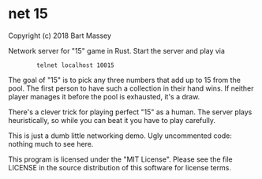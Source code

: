 # net 15
Copyright (c) 2018 Bart Massey

Network server for "15" game in Rust. Start the server and play via

            telnet localhost 10015

The goal of "15" is to pick any three numbers that add up to
15 from the pool. The first person to have such a collection
in their hand wins. If neither player manages it before the
pool is exhausted, it's a draw.

There's a clever trick for playing perfect "15" as a
human. The server plays heuristically, so while you
can beat it you have to play carefully.

This is just a dumb little networking demo. Ugly uncommented
code: nothing much to see here.

This program is licensed under the "MIT License".
Please see the file LICENSE in the source
distribution of this software for license terms.
